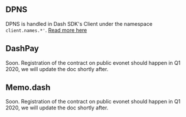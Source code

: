 ## DPNS

DPNS is handled in Dash SDK's Client under the namespace `client.names.*'`. [Read more here](/platform/names)

## DashPay

Soon. Registration of the contract on public evonet should happen in Q1 2020, we will update the doc shortly after.


## Memo.dash

Soon. Registration of the contract on public evonet should happen in Q1 2020, we will update the doc shortly after.

